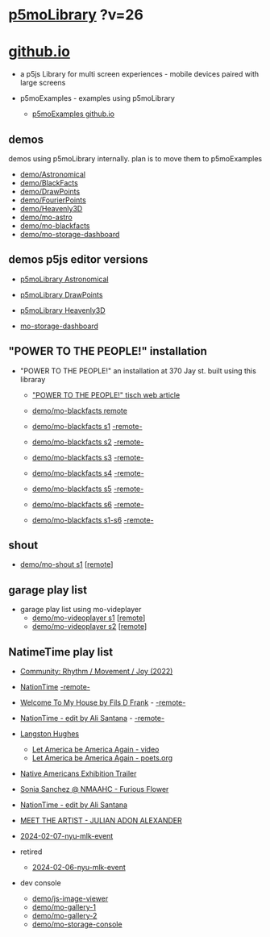# [p5moLibrary](https://github.com/molab-itp/p5moLibrary) ?v=26

# [github.io](https://molab-itp.github.io/p5moLibrary/src?v=26)

- a p5js Library for multi screen experiences - mobile devices paired with large screens

- p5moExamples - examples using p5moLibrary

  - [ p5moExamples github.io ](https://molab-itp.github.io/p5moExamples)

## demos

demos using p5moLibrary internally. plan is to move them to p5moExamples

- [demo/Astronomical](demo/Astronomical?v=26)
- [demo/BlackFacts](demo/BlackFacts?v=26)
- [demo/DrawPoints](demo/DrawPoints?v=26)
- [demo/FourierPoints](demo/FourierPoints?v=26)
- [demo/Heavenly3D](demo/Heavenly3D?v=26)
- [demo/mo-astro](demo/mo-astro?v=26)
- [demo/mo-blackfacts](demo/mo-blackfacts?v=26)
- [demo/mo-storage-dashboard](demo/mo-storage-dashboard?v=26)

## demos p5js editor versions

- [p5moLibrary Astronomical](https://editor.p5js.org/jht9629-nyu/sketches/iIIAb8KIDr)

- [p5moLibrary DrawPoints](https://editor.p5js.org/jht9629-nyu/sketches/TQyVoswjQ)

- [p5moLibrary Heavenly3D](https://editor.p5js.org/jht9629-nyu/sketches/6VM5IMP4m)

- [mo-storage-dashboard](https://editor.p5js.org/jht9629-nyu/sketches/Osz28nOS9)

## "POWER TO THE PEOPLE!" installation

- "POWER TO THE PEOPLE!" an installation at 370 Jay st. built using this libraray

  - ["POWER TO THE PEOPLE!" tisch web article](https://tisch.nyu.edu/itp/news/spring-2024/community-facing-interactive-installations-on-the-ground-floor-o)

  - [demo/mo-blackfacts remote](demo/mo-blackfacts?v=26)
  - [demo/mo-blackfacts s1](demo/mo-blackfacts?v=26&group=s1&qrcode=mo-blackfacts-qrcode-1.png) [-remote-](demo/mo-blackfacts?v=26&group=s1)
  - [demo/mo-blackfacts s2](demo/mo-blackfacts?v=26&group=s2&qrcode=mo-blackfacts-qrcode-2.png) [-remote-](demo/mo-blackfacts?v=26&group=s2)
  - [demo/mo-blackfacts s3](demo/mo-blackfacts?v=26&group=s3&qrcode=mo-blackfacts-qrcode-3.png) [-remote-](demo/mo-blackfacts?v=26&group=s3)
  - [demo/mo-blackfacts s4](demo/mo-blackfacts?v=26&group=s4&qrcode=mo-blackfacts-qrcode-4.png) [-remote-](demo/mo-blackfacts?v=26&group=s4)
  - [demo/mo-blackfacts s5](demo/mo-blackfacts?v=26&group=s5&qrcode=mo-blackfacts-qrcode-5.png) [-remote-](demo/mo-blackfacts?v=26&group=s5)
  - [demo/mo-blackfacts s6](demo/mo-blackfacts?v=26&group=s6&qrcode=mo-blackfacts-qrcode-6.png) [-remote-](demo/mo-blackfacts?v=26&group=s6)
  - [demo/mo-blackfacts s1-s6](demo/mo-blackfacts?v=26&group=s1,s2,s3,s4,s5,s6&qrcode=mo-blackfacts-qrcode-1-6.png) [-remote-](demo/mo-blackfacts?v=26&group=s1,s2,s3,s4,s5,s6)

## shout

- [demo/mo-shout s1](demo/mo-shout?v=26&group=s1&qrcode=mo-shout-qrcode-1.png) [[remote](qrcode/mo-shout.html?v=26&group=s1)]
<!-- https://molab-itp.github.io/p5moLibrary/src/qrcode/mo-shout.html?group=s1 -->

## garage play list

- garage play list using mo-videplayer
  - [demo/mo-videoplayer s1](demo/mo-videoplayer?v=26&group=s1&qrcode=mo-videoplayer-qrcode-1.png)
    [[remote](qrcode/mo-videoplayer.html?v=26&group=s1)]
  - [demo/mo-videoplayer s2](demo/mo-videoplayer?v=26&group=s2&qrcode=mo-videoplayer-qrcode-2.png)
    [[remote](qrcode/mo-videoplayer.html?v=26&group=s2)]

## NatimeTime play list

- [Community: Rhythm / Movement / Joy (2022)](demo/mo-videoplayer/index.html?playlist=8HfVf69nUX0)

- [NationTime](demo/mo-videoplayer/index.html?qrcode=NationTime.png) [-remote-](demo/mo-videoplayer/index.html)

- [Welcome To My House by Fils D Frank](demo/mo-videoplayer/?playlist=kinLtCLHYvo&title=Welcome%20To%20My%20House%20by%20Fils%20D%20Frank&qrcode=NationTime.png) - [-remote-](demo/mo-videoplayer/?playlist=kinLtCLHYvo&title=Welcome%20To%20My%20House%20by%20Fils%20D%20Frank)

- [NationTime - edit by Ali Santana](demo/mo-videoplayer/?playlist=-UtKxghWlvY&title=NationTime%20-%20ELUCID%20-%20BETAMAX&qrcode=NationTime.png) - [-remote-](demo/mo-videoplayer/?playlist=-UtKxghWlvY&title=NationTime%20-%20ELUCID%20-%20BETAMAX)

- [Langston Hughes ](demo/BlackFacts?playlist=XzI3huqpCi4)

  - [Let America be America Again - video](demo/mo-blackfacts?playlist=CFNM8GB_Yp0&title=%E2%98%85)
  - [Let America be America Again - poets.org](https://poets.org/poem/let-america-be-america-again)

- [Native Americans Exhibition Trailer](demo/BlackFacts?playlist=hpjNGTYvpxw)

- [Sonia Sanchez @ NMAAHC - Furious Flower](demo/mo-blackfacts?playlist=FNLp8e-cfgk&title=Sonia%20Sanchez)

- [NationTime - edit by Ali Santana](demo/mo-videoplayer?playlist=-UtKxghWlvY&title=NationTime%20-%20ELUCID%20-%20BETAMAX&qrcode=NationTime.png)

- [MEET THE ARTIST - JULIAN ADON ALEXANDER](demo/mo-blackfacts?playlist=wk0La_2igws&title=MEET%20THE%20ARTIST%20-%20JULIAN%20ADON%20ALEXANDE%20-%20What%20it%20is&qrcode=JULIAN.png)

- [2024-02-07-nyu-mlk-event](demo/mo-blackfacts?playlist=lG758MniLYg&qrcode=annoucement-01.png&title=2024-02-07-nyu-mlk-event)

- retired

  - [2024-02-06-nyu-mlk-event](demo/mo-blackfacts?playlist=zbRz5xTaLYI&qrcode=annoucement-01.png&title=2024-02-06-nyu-mlk-event)
  <!-- - [Weapons of White Destruction - TJ](demo/mo-blackfacts?playlist=ob8YQPGJiHY&title=Weapons%20of%20White%20Destruction%20-%20TJ&&qrcode=TJ.png) -->

- dev console

  - [demo/js-image-viewer](demo/js-image-viewer?v=26)
  - [demo/mo-gallery-1](demo/mo-gallery-1?v=26)
  - [demo/mo-gallery-2](demo/mo-gallery-2?v=26)
  - [demo/mo-storage-console](demo/mo-storage-console?v=26)

<!--

- retired
  - [demo/mo-astro-host-0](demo/mo-astro-host-0?v=26)
  - [demo/mo-astro-host-1](demo/mo-astro-host-1?v=26)
  - [demo/mo-astro-remote-0](demo/mo-astro-remote-0?v=26)
  - [demo/mo-astro-remote-1](demo/mo-astro-remote-1?v=26)

  - [demo/mo-blackfacts-host](demo/mo-blackfacts-host?v=26)
  - [demo/mo-blackfacts-remote](demo/mo-blackfacts-remote?v=26)

# https://www.youtube.com/watch?v=hpjNGTYvpxw
# The Land Carries Our Ancestors: Contemporary Art by Native Americans Exhibition Trailer

 -->
